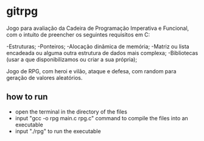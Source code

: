 # gitrpg

Jogo para avaliação da Cadeira de Programação Imperativa e Funcional, com o intuito de preencher os seguintes requisitos em C:

-Estruturas;
-Ponteiros;
-Alocação dinâmica de memória;
-Matriz ou lista encadeada ou alguma outra estrutura de
dados mais complexa;
-Bibliotecas (usar a que disponibilizamos ou criar a sua
própria);

Jogo de RPG, com heroi e vilão, ataque e defesa, com random para geração de valores aleatórios.



## how to run
- open the terminal in the directory of the files
- input "gcc -o rpg main.c rpg.c" command to compile the files into an executable
- input "./rpg" to run the executable
